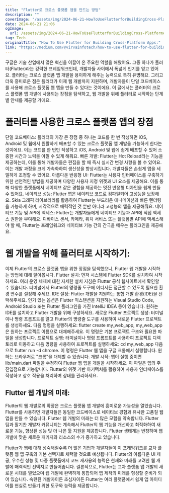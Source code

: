 ```yaml
---
title: "Flutter로 크로스 플랫폼 앱을 만드는 방법"
description: ""
coverImage: "/assets/img/2024-06-21-HowToUseFlutterforBuildingCross-PlatformApps_0.png"
date: 2024-06-21 21:06
ogImage: 
  url: /assets/img/2024-06-21-HowToUseFlutterforBuildingCross-PlatformApps_0.png
tag: Tech
originalTitle: "How To Use Flutter for Building Cross-Platform Apps:"
link: "https://medium.com/@virvainfotech/how-to-use-flutter-for-building-cross-platform-apps-5a1fe101a242"
---
```



구글은 기술 산업에서 많은 혁신을 이끌어 온 주요한 역할을 해왔어요. 그중 하나가 플러터(Flutter)라는 강력한 프레임워크인데, 개발자들 사이에서 폭넓게 인기를 얻고 있어요. 플러터는 크로스 플랫폼 앱 개발을 용이하게 해주는 능력으로 특히 유명해요. 그리고 더욱 흥미로운 점은 플러터가 이제 웹 개발까지 지원하며, 개발자들이 단일 코드베이스를 사용해 크로스 플랫폼 웹 앱을 만들 수 있다는 것이에요. 이 글에서는 플러터의 크로스 플랫폼 앱 개발에 사용되는 장점을 탐색하고, 웹 개발을 위해 플러터로 시작하는 단계별 안내를 제공할 거에요.

# 플러터를 사용한 크로스 플랫폼 앱의 장점

단일 코드베이스: 플러터의 가장 큰 장점 중 하나는 코드를 한 번 작성하면 iOS, Android 및 웹에서 원활하게 배포할 수 있는 크로스 플랫폼 앱 개발을 가능하게 한다는 것이에요. 이는 코드를 한 번만 작성하고 iOS, Android 및 웹에 쉽게 배포할 수 있어 소중한 시간과 노력을 아낄 수 있게 해줘요.
빠른 개발: Flutter는 Hot Reload라는 기능을 제공하는데, 이를 통해 개발자들은 편집을 할 때 즉시 실시간 변경 사항을 볼 수 있어요. 이는 개발 과정을 크게 가속화하여 생산성을 향상시킵니다. 개발자들은 손쉽게 앱을 세밀하게 조정할 수 있어요.
아름다운 반응형 UI: Flutter는 사용자 인터페이스를 구축하기 위한 선언적인 방법을 제공하며 다양한 사용자 지정 위젯과 UI 요소를 제공해요. 이를 통해 다양한 플랫폼에서 네이티브 같은 경험을 제공하는 멋진 반응형 디자인을 쉽게 만들 수 있어요.
네이티브 성능: Flutter 앱은 네이티브 코드로 컴파일되어 고성능을 보장해요. Skia 그래픽 라이브러리를 활용하여 Flutter는 부드러운 애니메이션과 빠른 렌더링을 가능하게 하며, 시각적으로 매력적인 것 뿐만 아니라 고성능의 앱을 제공해줘요.
네이티브 기능 및 API에 액세스: Flutter는 개발자들에게 네이티브 기능과 API에 직접 액세스 권한을 부여해요. 디바이스 센서, 카메라, 위치 서비스 또는 플랫폼별 API에 액세스해야 할 때, Flutter는 프레임워크와 네이티브 기능 간의 간극을 메우는 플러그인을 제공해요.

# 웹 개발을 위해 플러터로 시작하기:

<div class="content-ad"></div>

이제 Flutter의 크로스 플랫폼 앱을 위한 장점을 탐색했으니, Flutter 웹 개발을 시작하는 방법에 대해 알아봅시다.
Flutter 설치: 먼저 시스템에 Flutter SDK를 설치하여 시작하세요. 여러 운영 체제에 대한 자세한 설치 지침은 Flutter 공식 웹사이트에서 확인할 수 있습니다. 터미널에서 Flutter의 명령줄 도구에 어디서든 접근할 수 있도록 필요한 환경 변수를 설정해 주세요.
IDE 설정: Flutter 개발을 지원하는 통합 개발 환경(IDE)을 선택해주세요. 인기 있는 옵션은 Flutter 익스텐션을 지원하는 Visual Studio Code, Android Studio 또는 Flutter 플러그인을 가진 IntelliJ IDEA 등이 있습니다. 원하는 IDE를 설치하고 Flutter 개발을 위해 구성하세요.
새로운 Flutter 프로젝트 생성: 터미널이나 명령 프롬프트를 열고 Flutter의 명령줄 도구를 사용하여 새로운 Flutter 프로젝트를 생성하세요. 다음 명령을 실행하세요: flutter create my_web_app, my_web_app은 원하는 프로젝트 이름으로 대체해주세요. 이 명령은 기본 프로젝트 구조와 필요한 파일을 생성합니다.
프로젝트 실행: 터미널이나 명령 프롬프트를 사용하여 프로젝트 디렉토리로 이동하고 다음 명령을 사용하여 프로젝트를 실행하세요: cd my_web_app 다음으로 flutter run -d chrome. 이 명령은 Flutter 웹 앱을 구글 크롬에서 실행합니다. 원하는 브라우저로 "크롬"을 대체할 수 있습니다.
개발 시작: 앱이 실행 중이면 lib/main.dart 파일을 수정하여 Flutter 웹 앱을 개발을 시작하세요. 이 파일은 앱의 주 진입점으로 기능합니다. Flutter의 위젯 기반 아키텍처를 활용하여 사용자 인터페이스를 작성하고 상호 작용을 처리하며 상태를 관리하세요.

## Flutter 웹 개발의 미래:

Flutter의 웹 개발로의 확장은 크로스 플랫폼 앱 개발에 흥미로운 가능성을 열었습니다. Flutter를 사용하면 개발자들은 동일한 코드베이스로 네이티브 경험과 유사한 고품질 웹 앱을 만들 수 있습니다.
Flutter 웹 개발의 미래는 더 많은 모험을 약속합니다. Flutter 팀과 활기찬 개발자 커뮤니티는 계속해서 Flutter의 웹 기능을 개선하고 최적화하여 새로운 기능, 향상된 성능 및 더 나은 툴 지원을 제공합니다. Flutter 생태계는 번창하며 웹 개발에 맞춘 ​​새로운 패키지와 리소스의 수가 증가하고 있습니다.

Flutter가 웹에 대해 성숙해질수록 더 많은 기업과 개발자들이 이 프레임워크를 교차 플랫폼 웹 앱 구축의 기본 선택지로 채택할 것으로 예상됩니다. Flutter의 아름다운 UI 제공, 우수한 성능 및 다중 플랫폼에서 코드 재사용의 능력은 현재와 미래를 고려한 웹 개발에 매력적인 선택지로 만들어줍니다. 결론적으로, Flutter는 교차 플랫폼 앱 개발의 새로운 시대를 열었으며 웹 개발에 완벽하게 통합되어 앱 제작의 미래를 형성할 준비가 되어 있습니다. 숙련된 개발자이든 초심자이든 Flutter는 여러 플랫폼에서 쉽게 앱 아이디어를 현실로 만들기 위한 도구와 능력을 제공합니다.
